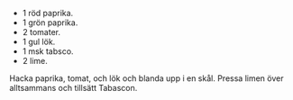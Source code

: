 * 1 röd paprika.
* 1 grön paprika.
* 2 tomater.
* 1 gul lök.
* 1 msk tabsco.
* 2 lime.

Hacka paprika, tomat, och lök och blanda upp i en skål. Pressa limen över alltsammans och tillsätt Tabascon.
